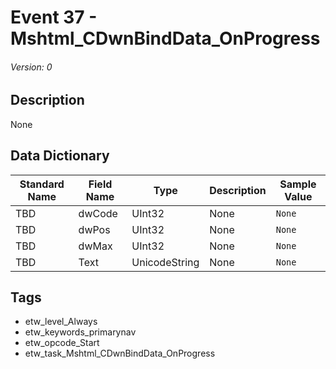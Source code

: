 # Event 37 - Mshtml_CDwnBindData_OnProgress
###### Version: 0

## Description
None

## Data Dictionary
|Standard Name|Field Name|Type|Description|Sample Value|
|---|---|---|---|---|
|TBD|dwCode|UInt32|None|`None`|
|TBD|dwPos|UInt32|None|`None`|
|TBD|dwMax|UInt32|None|`None`|
|TBD|Text|UnicodeString|None|`None`|

## Tags
* etw_level_Always
* etw_keywords_primarynav
* etw_opcode_Start
* etw_task_Mshtml_CDwnBindData_OnProgress